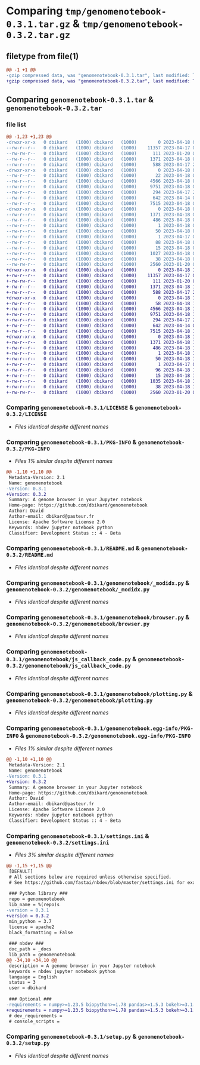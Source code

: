 # Comparing `tmp/genomenotebook-0.3.1.tar.gz` & `tmp/genomenotebook-0.3.2.tar.gz`

## filetype from file(1)

```diff
@@ -1 +1 @@
-gzip compressed data, was "genomenotebook-0.3.1.tar", last modified: Tue Apr 18 09:48:22 2023, max compression
+gzip compressed data, was "genomenotebook-0.3.2.tar", last modified: Tue Apr 18 10:33:37 2023, max compression
```

## Comparing `genomenotebook-0.3.1.tar` & `genomenotebook-0.3.2.tar`

### file list

```diff
@@ -1,23 +1,23 @@
-drwxr-xr-x   0 dbikard   (1000) dbikard   (1000)        0 2023-04-18 09:48:22.461386 genomenotebook-0.3.1/
--rw-r--r--   0 dbikard   (1000) dbikard   (1000)    11357 2023-04-17 08:46:32.000000 genomenotebook-0.3.1/LICENSE
--rw-rw-r--   0 dbikard   (1000) dbikard   (1000)      111 2023-01-20 02:50:04.000000 genomenotebook-0.3.1/MANIFEST.in
--rw-r--r--   0 dbikard   (1000) dbikard   (1000)     1371 2023-04-18 09:48:22.461386 genomenotebook-0.3.1/PKG-INFO
--rw-r--r--   0 dbikard   (1000) dbikard   (1000)      588 2023-04-17 22:21:51.000000 genomenotebook-0.3.1/README.md
-drwxr-xr-x   0 dbikard   (1000) dbikard   (1000)        0 2023-04-18 09:48:22.461386 genomenotebook-0.3.1/genomenotebook/
--rw-r--r--   0 dbikard   (1000) dbikard   (1000)       22 2023-04-18 09:47:43.000000 genomenotebook-0.3.1/genomenotebook/__init__.py
--rw-r--r--   0 dbikard   (1000) dbikard   (1000)     4566 2023-04-18 09:47:43.000000 genomenotebook-0.3.1/genomenotebook/_modidx.py
--rw-r--r--   0 dbikard   (1000) dbikard   (1000)     9751 2023-04-18 09:47:43.000000 genomenotebook-0.3.1/genomenotebook/browser.py
--rw-r--r--   0 dbikard   (1000) dbikard   (1000)      294 2023-04-17 22:03:01.000000 genomenotebook-0.3.1/genomenotebook/examples.py
--rw-r--r--   0 dbikard   (1000) dbikard   (1000)      642 2023-04-14 08:24:05.000000 genomenotebook-0.3.1/genomenotebook/js_callback_code.py
--rw-r--r--   0 dbikard   (1000) dbikard   (1000)     7515 2023-04-18 09:47:43.000000 genomenotebook-0.3.1/genomenotebook/plotting.py
-drwxr-xr-x   0 dbikard   (1000) dbikard   (1000)        0 2023-04-18 09:48:22.461386 genomenotebook-0.3.1/genomenotebook.egg-info/
--rw-r--r--   0 dbikard   (1000) dbikard   (1000)     1371 2023-04-18 09:48:22.000000 genomenotebook-0.3.1/genomenotebook.egg-info/PKG-INFO
--rw-r--r--   0 dbikard   (1000) dbikard   (1000)      486 2023-04-18 09:48:22.000000 genomenotebook-0.3.1/genomenotebook.egg-info/SOURCES.txt
--rw-r--r--   0 dbikard   (1000) dbikard   (1000)        1 2023-04-18 09:48:22.000000 genomenotebook-0.3.1/genomenotebook.egg-info/dependency_links.txt
--rw-r--r--   0 dbikard   (1000) dbikard   (1000)       50 2023-04-18 09:48:22.000000 genomenotebook-0.3.1/genomenotebook.egg-info/entry_points.txt
--rw-r--r--   0 dbikard   (1000) dbikard   (1000)        1 2023-04-17 09:24:03.000000 genomenotebook-0.3.1/genomenotebook.egg-info/not-zip-safe
--rw-r--r--   0 dbikard   (1000) dbikard   (1000)       88 2023-04-18 09:48:22.000000 genomenotebook-0.3.1/genomenotebook.egg-info/requires.txt
--rw-r--r--   0 dbikard   (1000) dbikard   (1000)       15 2023-04-18 09:48:22.000000 genomenotebook-0.3.1/genomenotebook.egg-info/top_level.txt
--rw-r--r--   0 dbikard   (1000) dbikard   (1000)     1027 2023-04-18 09:46:20.000000 genomenotebook-0.3.1/settings.ini
--rw-r--r--   0 dbikard   (1000) dbikard   (1000)       38 2023-04-18 09:48:22.461386 genomenotebook-0.3.1/setup.cfg
--rw-rw-r--   0 dbikard   (1000) dbikard   (1000)     2560 2023-01-20 02:50:04.000000 genomenotebook-0.3.1/setup.py
+drwxr-xr-x   0 dbikard   (1000) dbikard   (1000)        0 2023-04-18 10:33:37.561427 genomenotebook-0.3.2/
+-rw-r--r--   0 dbikard   (1000) dbikard   (1000)    11357 2023-04-17 08:46:32.000000 genomenotebook-0.3.2/LICENSE
+-rw-rw-r--   0 dbikard   (1000) dbikard   (1000)      111 2023-01-20 02:50:04.000000 genomenotebook-0.3.2/MANIFEST.in
+-rw-r--r--   0 dbikard   (1000) dbikard   (1000)     1371 2023-04-18 10:33:37.561427 genomenotebook-0.3.2/PKG-INFO
+-rw-r--r--   0 dbikard   (1000) dbikard   (1000)      588 2023-04-17 22:21:51.000000 genomenotebook-0.3.2/README.md
+drwxr-xr-x   0 dbikard   (1000) dbikard   (1000)        0 2023-04-18 10:33:37.561427 genomenotebook-0.3.2/genomenotebook/
+-rw-r--r--   0 dbikard   (1000) dbikard   (1000)       58 2023-04-18 10:33:15.000000 genomenotebook-0.3.2/genomenotebook/__init__.py
+-rw-r--r--   0 dbikard   (1000) dbikard   (1000)     4566 2023-04-18 10:33:15.000000 genomenotebook-0.3.2/genomenotebook/_modidx.py
+-rw-r--r--   0 dbikard   (1000) dbikard   (1000)     9751 2023-04-18 10:33:15.000000 genomenotebook-0.3.2/genomenotebook/browser.py
+-rw-r--r--   0 dbikard   (1000) dbikard   (1000)      294 2023-04-17 22:03:01.000000 genomenotebook-0.3.2/genomenotebook/examples.py
+-rw-r--r--   0 dbikard   (1000) dbikard   (1000)      642 2023-04-14 08:24:05.000000 genomenotebook-0.3.2/genomenotebook/js_callback_code.py
+-rw-r--r--   0 dbikard   (1000) dbikard   (1000)     7515 2023-04-18 10:33:15.000000 genomenotebook-0.3.2/genomenotebook/plotting.py
+drwxr-xr-x   0 dbikard   (1000) dbikard   (1000)        0 2023-04-18 10:33:37.561427 genomenotebook-0.3.2/genomenotebook.egg-info/
+-rw-r--r--   0 dbikard   (1000) dbikard   (1000)     1371 2023-04-18 10:33:37.000000 genomenotebook-0.3.2/genomenotebook.egg-info/PKG-INFO
+-rw-r--r--   0 dbikard   (1000) dbikard   (1000)      486 2023-04-18 10:33:37.000000 genomenotebook-0.3.2/genomenotebook.egg-info/SOURCES.txt
+-rw-r--r--   0 dbikard   (1000) dbikard   (1000)        1 2023-04-18 10:33:37.000000 genomenotebook-0.3.2/genomenotebook.egg-info/dependency_links.txt
+-rw-r--r--   0 dbikard   (1000) dbikard   (1000)       50 2023-04-18 10:33:37.000000 genomenotebook-0.3.2/genomenotebook.egg-info/entry_points.txt
+-rw-r--r--   0 dbikard   (1000) dbikard   (1000)        1 2023-04-17 09:24:03.000000 genomenotebook-0.3.2/genomenotebook.egg-info/not-zip-safe
+-rw-r--r--   0 dbikard   (1000) dbikard   (1000)       96 2023-04-18 10:33:37.000000 genomenotebook-0.3.2/genomenotebook.egg-info/requires.txt
+-rw-r--r--   0 dbikard   (1000) dbikard   (1000)       15 2023-04-18 10:33:37.000000 genomenotebook-0.3.2/genomenotebook.egg-info/top_level.txt
+-rw-r--r--   0 dbikard   (1000) dbikard   (1000)     1035 2023-04-18 10:33:08.000000 genomenotebook-0.3.2/settings.ini
+-rw-r--r--   0 dbikard   (1000) dbikard   (1000)       38 2023-04-18 10:33:37.561427 genomenotebook-0.3.2/setup.cfg
+-rw-rw-r--   0 dbikard   (1000) dbikard   (1000)     2560 2023-01-20 02:50:04.000000 genomenotebook-0.3.2/setup.py
```

### Comparing `genomenotebook-0.3.1/LICENSE` & `genomenotebook-0.3.2/LICENSE`

 * *Files identical despite different names*

### Comparing `genomenotebook-0.3.1/PKG-INFO` & `genomenotebook-0.3.2/PKG-INFO`

 * *Files 1% similar despite different names*

```diff
@@ -1,10 +1,10 @@
 Metadata-Version: 2.1
 Name: genomenotebook
-Version: 0.3.1
+Version: 0.3.2
 Summary: A genome browser in your Jupyter notebook
 Home-page: https://github.com/dbikard/genomenotebook
 Author: David
 Author-email: dbikard@pasteur.fr
 License: Apache Software License 2.0
 Keywords: nbdev jupyter notebook python
 Classifier: Development Status :: 4 - Beta
```

### Comparing `genomenotebook-0.3.1/README.md` & `genomenotebook-0.3.2/README.md`

 * *Files identical despite different names*

### Comparing `genomenotebook-0.3.1/genomenotebook/_modidx.py` & `genomenotebook-0.3.2/genomenotebook/_modidx.py`

 * *Files identical despite different names*

### Comparing `genomenotebook-0.3.1/genomenotebook/browser.py` & `genomenotebook-0.3.2/genomenotebook/browser.py`

 * *Files identical despite different names*

### Comparing `genomenotebook-0.3.1/genomenotebook/js_callback_code.py` & `genomenotebook-0.3.2/genomenotebook/js_callback_code.py`

 * *Files identical despite different names*

### Comparing `genomenotebook-0.3.1/genomenotebook/plotting.py` & `genomenotebook-0.3.2/genomenotebook/plotting.py`

 * *Files identical despite different names*

### Comparing `genomenotebook-0.3.1/genomenotebook.egg-info/PKG-INFO` & `genomenotebook-0.3.2/genomenotebook.egg-info/PKG-INFO`

 * *Files 1% similar despite different names*

```diff
@@ -1,10 +1,10 @@
 Metadata-Version: 2.1
 Name: genomenotebook
-Version: 0.3.1
+Version: 0.3.2
 Summary: A genome browser in your Jupyter notebook
 Home-page: https://github.com/dbikard/genomenotebook
 Author: David
 Author-email: dbikard@pasteur.fr
 License: Apache Software License 2.0
 Keywords: nbdev jupyter notebook python
 Classifier: Development Status :: 4 - Beta
```

### Comparing `genomenotebook-0.3.1/settings.ini` & `genomenotebook-0.3.2/settings.ini`

 * *Files 3% similar despite different names*

```diff
@@ -1,15 +1,15 @@
 [DEFAULT]
 # All sections below are required unless otherwise specified.
 # See https://github.com/fastai/nbdev/blob/master/settings.ini for examples.
 
 ### Python library ###
 repo = genomenotebook
 lib_name = %(repo)s
-version = 0.3.1
+version = 0.3.2
 min_python = 3.7
 license = apache2
 black_formatting = False
 
 ### nbdev ###
 doc_path = _docs
 lib_path = genomenotebook
@@ -34,10 +34,10 @@
 description = A genome browser in your Jupyter notebook
 keywords = nbdev jupyter notebook python
 language = English
 status = 3
 user = dbikard
 
 ### Optional ###
-requirements = numpy>=1.23.5 biopython>=1.78 pandas>=1.5.3 bokeh>=3.1.0 gffpandas>=1.2 pyBigWig
+requirements = numpy>=1.23.5 biopython>=1.78 pandas>=1.5.3 bokeh>=3.1.0 gffpandas>=1.2 pyBigWig jupyter
 # dev_requirements = 
 # console_scripts =
```

### Comparing `genomenotebook-0.3.1/setup.py` & `genomenotebook-0.3.2/setup.py`

 * *Files identical despite different names*

